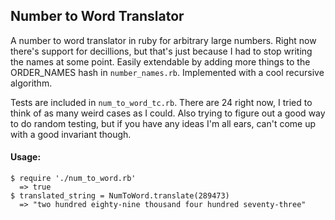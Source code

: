 ## Number to Word Translator

A number to word translator in ruby for arbitrary large numbers. Right now there's support for decillions, but that's just because I had to stop writing the names at some point.  Easily extendable by adding more things to the ORDER_NAMES hash in `number_names.rb`. Implemented with a cool recursive algorithm. 

Tests are included in `num_to_word_tc.rb`. There are 24 right now, I tried to think of as many weird cases as I could.  Also trying to figure out a good way to do random testing, but if you have any ideas I'm all ears, can't come up with a good invariant though.

#### Usage:
``` 
$ require './num_to_word.rb'
  => true
$ translated_string = NumToWord.translate(289473)
  => "two hundred eighty-nine thousand four hundred seventy-three"
```
